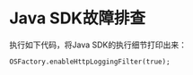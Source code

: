 # Java SDK故障排查<a name="sdk_01_0010"></a>

执行如下代码，将Java SDK的执行细节打印出来：

```
OSFactory.enableHttpLoggingFilter(true);
```

